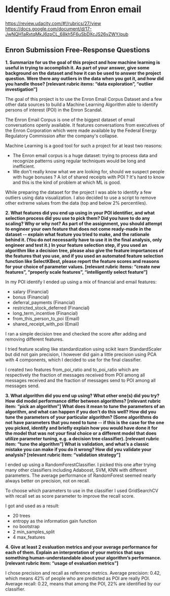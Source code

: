 # Identify Fraud from Enron email

https://review.udacity.com/#!/rubrics/27/view
https://docs.google.com/document/d/17-JwNQH1aRxtqMkJ6zpCL_68kh5F6uSbDXcJS26vZWY/pub


## Enron Submission Free-Response Questions

**1. Summarize for us the goal of this project and how machine learning is useful in trying to accomplish it. As part of your answer, give some background on the dataset and how it can be used to answer the project question. Were there any outliers in the data when you got it, and how did you handle those?  [relevant rubric items: “data exploration”, “outlier investigation”]**

The goal of this project is to use the Enron Email Corpus Dataset and a few other data sources to build a Machine Learning Algorithm able to identify persons of interest (POI) in the Enron Scandal.

The Enron Email Corpus is one of the biggest dataset of email conversations openly available. It features conversations from executives of the Enron Corporation which were made available by the Federal Energy Regulatory Commission after the company's collapse.

Machine Learning is a good tool for such a project for at least two reasons:

- The Enron email corpus is a huge dataset: trying to process data and recognize patterns using regular techniques would be long and inefficient.
- We don't really know what we are looking for, should we suspect people with huge bonuses ? A lot of shared receipts with POI ? It's hard to know and this is the kind of problem at which ML is good.

While preparing the dataset for the project I was able to identify a few outliers using data visualization. I also decided to use a script to remove other extreme values from the data (top and below 2% percentiles).


**2. What features did you end up using in your POI identifier, and what selection process did you use to pick them? Did you have to do any scaling? Why or why not? As part of the assignment, you should attempt to engineer your own feature that does not come ready-made in the dataset -- explain what feature you tried to make, and the rationale behind it. (You do not necessarily have to use it in the final analysis, only engineer and test it.) In your feature selection step, if you used an algorithm like a decision tree, please also give the feature importances of the features that you use, and if you used an automated feature selection function like SelectKBest, please report the feature scores and reasons for your choice of parameter values.  [relevant rubric items: “create new features”, “properly scale features”, “intelligently select feature”]**

In my POI identify I ended up using a mix of financial and email features:
- salary (Financial)
- bonus (Financial)
- deferral_payments (Financial)
- restricted_stock_deferred (Financial)
- long_term_incentive (Financial)
- from_this_person_to_poi (Email)
- shared_receipt_with_poi (Email)

I ran a simple decision tree and checked the score after adding and removing different features.

I tried feature scaling like standardization using scikit learn StandardScaler but did not gain precision, I however did gain a little precision using PCA with 4 components, which I decided to use for the final classifier.

I created two features from_poi_ratio and to_poi_ratio which are respectively the fraction of messages received from POI among all messages received and the fraction of messages send to POI among all messages send.

**3. What algorithm did you end up using? What other one(s) did you try? How did model performance differ between algorithms?  [relevant rubric item: “pick an algorithm”]
What does it mean to tune the parameters of an algorithm, and what can happen if you don’t do this well?  How did you tune the parameters of your particular algorithm? (Some algorithms do not have parameters that you need to tune -- if this is the case for the one you picked, identify and briefly explain how you would have done it for the model that was not your final choice or a different model that does utilize parameter tuning, e.g. a decision tree classifier).  [relevant rubric item: “tune the algorithm”]
What is validation, and what’s a classic mistake you can make if you do it wrong? How did you validate your analysis?  [relevant rubric item: “validation strategy”]**

I ended up using a RandomForestClassifier. I picked this one after trying many other classifiers including Adaboost, SVM, KNN with different parameters. The average performance of RandomForest seemed nearly always better on precision, not on recall.

To choose which parameters to use in the classifier I used GridSearchCV with recall set as score parameter to improve the recall score.

I got and used as a result:

- 20 trees
- entropy as the information gain function
- no bootstrap
- 2 min_samples_split
- 4 max_features


**4. Give at least 2 evaluation metrics and your average performance for each of them.  Explain an interpretation of your metrics that says something human-understandable about your algorithm’s performance. [relevant rubric item: “usage of evaluation metrics”]**

I chose precision and recall as reference metrics.
Average precision: 0.42, which means 42% of people who are predicted as POI are really POI.
Average recall: 0.22, means that among the POI, 22% are identified by our classifier.
